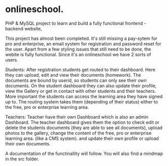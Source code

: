 # onlineschool.
PHP & MySQL project to learn and build a fully functional frontend - backend website,

This project has almost been completed. It's still missing a pay-sytem for pro and enterprise, 
an email system for registration and password reset for the user.
Apart from a few styling issues that still need to be done, the webite is fully functional.
Since it's an onlineschool we have 2 sorts of users.

Students:
After registration students get routed to their dashboard. Here they can upload, edit and view their documents (homework).
The documents are bound by userid, so students can only see their own documents.
On the student dashboard they can also update their profile, view the Gallery or get in contact with other students and their teachers.
More important the students can access the learning area they have signed up to.
The routing system takes them (depending of their status) either to the free, pro or enterprise learning area.

Teachers:
Teacher have their own Dashboard which is also an admin Dashboard.
The teacher dashboard gives them the option to check edit or delete the students documents (they are able to see all documents), 
upload photos to the gallery, change the content of the free, pro or enterprise learning area. (like a CMS system).
and update their own profile or upload their own documents.

A documentation of the functinallity will follow.
You will also find a mindmap in the src folder.
